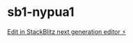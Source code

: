 # sb1-nypua1

[Edit in StackBlitz next generation editor ⚡️](https://stackblitz.com/~/github.com/thiagoborgh/sb1-nypua1)